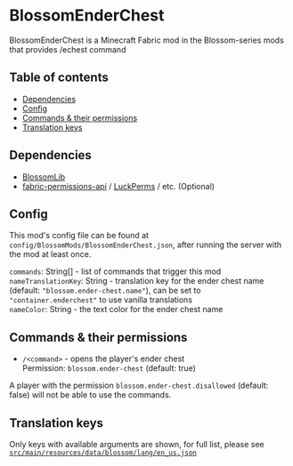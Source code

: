 # BlossomEnderChest

BlossomEnderChest is a Minecraft Fabric mod in the Blossom-series mods that provides /echest command

## Table of contents

- [Dependencies](#dependencies)
- [Config](#config)
- [Commands & their permissions](#commands--their-permissions)
- [Translation keys](#translation-keys)

## Dependencies

* [BlossomLib](https://github.com/BlossomMods/BlossomLib)
* [fabric-permissions-api](https://github.com/lucko/fabric-permissions-api) / [LuckPerms](https://luckperms.net/) /
  etc. (Optional)

## Config

This mod's config file can be found at `config/BlossomMods/BlossomEnderChest.json`, after running the server with
the mod at least once.

`commands`: String\[] - list of commands that trigger this mod  
`nameTranslationKey`: String - translation key for the ender chest name (default: `"blossom.ender-chest.name"`), can
be set to `"container.enderchest"` to use vanilla translations  
`nameColor`: String - the text color for the ender chest name

## Commands & their permissions

- `/<command>` - opens the player's ender chest  
  Permission: `blossom.ender-chest` (default: true)

A player with the permission `blossom.ender-chest.disallowed` (default: false) will not be able to use the commands.

## Translation keys

Only keys with available arguments are shown, for full list, please see
[`src/main/resources/data/blossom/lang/en_us.json`](src/main/resources/data/blossom/lang/en_us.json)
